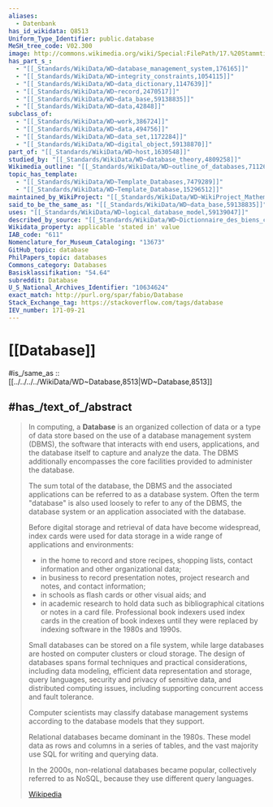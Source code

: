 ```yaml
---
aliases:
  - Datenbank
has_id_wikidata: Q8513
Uniform_Type_Identifier: public.database
MeSH_tree_code: V02.300
image: http://commons.wikimedia.org/wiki/Special:FilePath/17.%20Stammtisch%20WP-Unterfranken%20004.jpg
has_part_s_:
  - "[[_Standards/WikiData/WD~database_management_system,176165]]"
  - "[[_Standards/WikiData/WD~integrity_constraints,1054115]]"
  - "[[_Standards/WikiData/WD~data_dictionary,1147639]]"
  - "[[_Standards/WikiData/WD~record,2470517]]"
  - "[[_Standards/WikiData/WD~data_base,59138835]]"
  - "[[_Standards/WikiData/WD~data,42848]]"
subclass_of:
  - "[[_Standards/WikiData/WD~work,386724]]"
  - "[[_Standards/WikiData/WD~data,494756]]"
  - "[[_Standards/WikiData/WD~data_set,1172284]]"
  - "[[_Standards/WikiData/WD~digital_object,59138870]]"
part_of: "[[_Standards/WikiData/WD~host,1630548]]"
studied_by: "[[_Standards/WikiData/WD~database_theory,4809258]]"
Wikimedia_outline: "[[_Standards/WikiData/WD~outline_of_databases,7112603]]"
topic_has_template:
  - "[[_Standards/WikiData/WD~Template_Databases,7479289]]"
  - "[[_Standards/WikiData/WD~Template_Database,15296512]]"
maintained_by_WikiProject: "[[_Standards/WikiData/WD~WikiProject_Mathematics,8487137]]"
said_to_be_the_same_as: "[[_Standards/WikiData/WD~data_base,59138835]]"
uses: "[[_Standards/WikiData/WD~logical_database_model,59139047]]"
described_by_source: "[[_Standards/WikiData/WD~Dictionnaire_des_biens_communs,120799836]]"
Wikidata_property: applicable 'stated in' value
IAB_code: "611"
Nomenclature_for_Museum_Cataloging: "13673"
GitHub_topic: database
PhilPapers_topic: databases
Commons_category: Databases
Basisklassifikation: "54.64"
subreddit: Database
U_S_National_Archives_Identifier: "10634624"
exact_match: http://purl.org/spar/fabio/Database
Stack_Exchange_tag: https://stackoverflow.com/tags/database
IEV_number: 171-09-21
---
```


# [[Database]] 

#is_/same_as :: [[../../../../WikiData/WD~Database,8513|WD~Database,8513]] 

## #has_/text_of_/abstract 

> In computing, a **Database** is an organized collection of data or a type of data store based on the use of a database management system (DBMS), the software that interacts with end users, applications, and the database itself to capture and analyze the data. The DBMS additionally encompasses the core facilities provided to administer the database. 
> 
> The sum total of the database, the DBMS and the associated applications 
> can be referred to as a database system. 
> Often the term "database" is also used loosely to refer to any of the DBMS, 
> the database system or an application associated with the database.
>
> Before digital storage and retrieval of data have become widespread, 
> index cards were used for data storage in a wide range of applications and environments: 
> - in the home to record and store recipes, shopping lists, contact information and other organizational data; 
> - in business to record presentation notes, project research and notes, and contact information; 
> - in schools as flash cards or other visual aids; and 
> - in academic research to hold data such as bibliographical citations or notes in a card file. 
> Professional book indexers used index cards in the creation of book indexes 
> until they were replaced by indexing software in the 1980s and 1990s.
>
> Small databases can be stored on a file system, 
> while large databases are hosted on computer clusters or cloud storage. 
> The design of databases spans formal techniques and practical considerations, 
> including data modeling, efficient data representation and storage, 
> query languages, security and privacy of sensitive data, 
> and distributed computing issues, including supporting concurrent access and fault tolerance.
>
> Computer scientists may classify database management systems 
> according to the database models that they support. 
> 
> Relational databases became dominant in the 1980s. 
> These model data as rows and columns in a series of tables, 
> and the vast majority use SQL for writing and querying data. 
> 
> In the 2000s, non-relational databases became popular, 
> collectively referred to as NoSQL, because they use different query languages.
>
> [Wikipedia](https://en.wikipedia.org/wiki/Database) 


